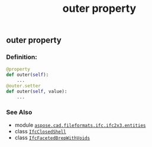﻿---
title: outer property
second_title: Aspose.CAD for Python via .NET API References
description: 
type: docs
weight: 60
url: /python-net/aspose.cad.fileformats.ifc.ifc2x3.entities/ifcfacetedbrepwithvoids/outer/
is_root: false
---

## outer property

### Definition:
```python
@property
def outer(self):
    ...
@outer.setter
def outer(self, value):
    ...
```

### See Also
* module [`aspose.cad.fileformats.ifc.ifc2x3.entities`](../../)
* class [`IfcClosedShell`](/cad/python-net/aspose.cad.fileformats.ifc.ifc2x3.entities/ifcclosedshell)
* class [`IfcFacetedBrepWithVoids`](/cad/python-net/aspose.cad.fileformats.ifc.ifc2x3.entities/ifcfacetedbrepwithvoids)
